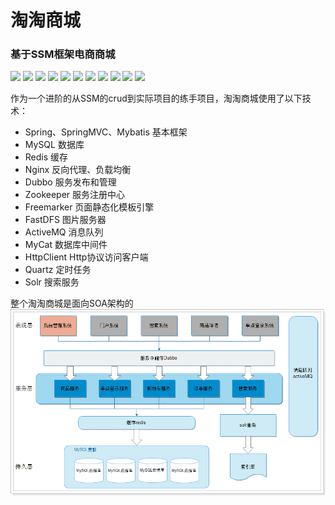 # 淘淘商城
### 基于SSM框架电商商城
![](https://img.shields.io/badge/SSM-4.1.3.RELEASE-green.svg)
![](https://img.shields.io/badge/MySQL-5.7-yellow.svg)
![](https://img.shields.io/badge/Redis-NoSQL-orange.svg)
![](https://img.shields.io/badge/Nginx-1.8.0-lightgrey.svg)
![](https://img.shields.io/badge/Dubbo-2.5-red.svg)
![](https://img.shields.io/badge/zookeeper-%E6%B3%A8%E5%86%8C%E4%B8%AD%E5%BF%83-blue.svg)
![](https://img.shields.io/badge/FastDFS-1.27-yellowgreen.svg)
![](https://img.shields.io/badge/ActiveMQ-%E6%B6%88%E6%81%AF%E9%98%9F%E5%88%97-yellow.svg)
![](https://img.shields.io/badge/MyCat-SQL-brightgreen.svg)
![](https://img.shields.io/badge/Solr-%E6%90%9C%E7%B4%A2-orange.svg)
![](https://img.shields.io/badge/Quartz-%E5%AE%9A%E6%97%B6-red.svg)


作为一个进阶的从SSM的crud到实际项目的练手项目，淘淘商城使用了以下技术：
- Spring、SpringMVC、Mybatis   基本框架
- MySQL  数据库
- Redis  缓存
- Nginx  反向代理、负载均衡
- Dubbo  服务发布和管理
- Zookeeper  服务注册中心
- Freemarker  页面静态化模板引擎
- FastDFS   图片服务器
- ActiveMQ   消息队列
- MyCat  数据库中间件
- HttpClient  Http协议访问客户端
- Quartz  定时任务
- Solr  搜索服务

整个淘淘商城是面向SOA架构的
![](taotao-image/images/taotao.png)

